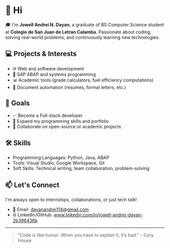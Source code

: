 # 👋 Hi

🎓 I'm **Jowell Andrei N. Dayan**, a graduate of BS Computer Science student at **Colegio de San Juan de Letran Calamba**. Passionate about coding, solving real-world problems, and continuously learning new technologies.

## 💻 Projects & Interests

- 🌐 Web and software development
- 🔄 SAP ABAP and systems programming
- 📊 Academic tools (grade calculators, fuel efficiency computations)
- 🧾 Document automation (resumes, formal letters, etc.)

## 🎯 Goals

- ✅ Become a Full-stack developer
- 🧠 Expand my programming skills and portfolio
- 🤝 Collaborate on open-source or academic projects

## 🛠 Skills

- Programming Languages: Python, Java, ABAP
- Tools: Visual Studio, Google Workspace, Git
- Soft Skills: Technical writing, team collaboration, problem-solving

## 📫 Let's Connect

I'm always open to internships, collaborations, or just tech talk!

- 📧 Email: dayanandrei114@gmail.com
- 🌐 LinkedIn/GitHub: www.linkedin.com/in/jowell-andrei-dayan-2b396436b

---

> “Code is like humor. When you have to explain it, it’s bad.” – Cory House
